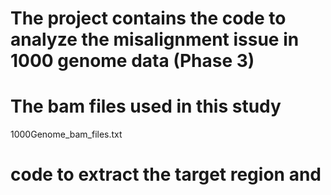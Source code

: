 # The project contains the code to analyze the misalignment issue in 1000 genome data (Phase 3)


# The bam files used in this study
1000Genome_bam_files.txt

# code to extract the target region and 

